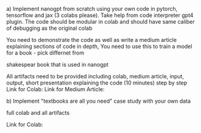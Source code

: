 a) Implement nanogpt from scratch using your own code in pytorch, tensorflow and jax (3 colabs please). Take help from code interpreter gpt4 plugin. The code should be modular in colab and should have same caliber of debugging as the original colab 

You need to demonstrate the code as well as write a medium article explaining sections of code in depth, You need to use this to train a model for a book - pick differnet from 

shakespear book that is used in nanogpt

All artifacts need to be provided including colab, medium article, input, output, short presentation explaining the code (10 minutes) step by step
Link for Colab:
Link for Medium Article:


b) Implement "textbooks are all you need" case study with your own data

full colab and all artifacts

Link for Colab:

